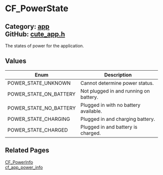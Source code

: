[](../header.md ':include')

# CF_PowerState

Category: [app](/api_reference?id=app)  
GitHub: [cute_app.h](https://github.com/RandyGaul/cute_framework/blob/master/include/cute_app.h)  
---

The states of power for the application.

## Values

Enum | Description
--- | ---
POWER_STATE_UNKNOWN | Cannot determine power status.
POWER_STATE_ON_BATTERY | Not plugged in and running on battery.
POWER_STATE_NO_BATTERY | Plugged in with no battery available.
POWER_STATE_CHARGING | Plugged in and charging battery.
POWER_STATE_CHARGED | Plugged in and battery is charged.

## Related Pages

[CF_PowerInfo](/app/cf_powerinfo.md)  
[cf_app_power_info](/app/cf_app_power_info.md)  
